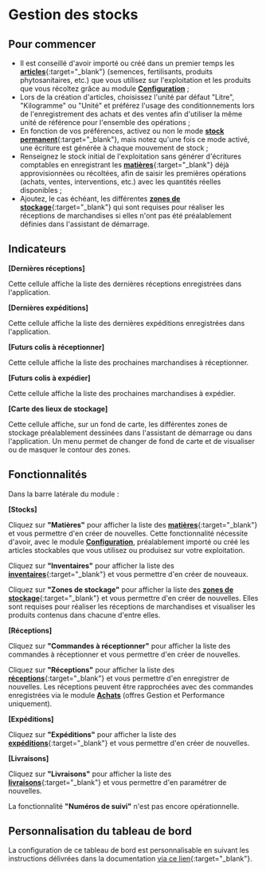 # Gestion des stocks

## Pour commencer 

* Il est conseillé d'avoir importé ou créé dans un premier temps les [**articles**](https://doc.ekylibre.com/fr/chapitre8/#nelle-variante){:target="_blank"} (semences, fertilisants, produits phytosanitaires, etc.) que vous utilisez sur l'exploitation et les produits que vous récoltez grâce au module [**Configuration**](/backend/dashboards/settings)&nbsp;;
* Lors de la création d'articles, choisissez l'unité par défaut "Litre", "Kilogramme" ou "Unité" et préférez l'usage des conditionnements lors de l'enregistrement des achats et des ventes afin d'utiliser la même unité de référence pour l'ensemble des opérations&nbsp;;
* En fonction de vos préférences, activez ou non le mode [**stock permanent**](https://doc.ekylibre.com/fr/chapitre5/#societe){:target="_blank"}, mais notez qu'une fois ce mode activé, une écriture est générée à chaque mouvement de stock&nbsp;;
* Renseignez le stock initial de l'exploitation sans générer d'écritures comptables en enregistrant les [**matières**](https://doc.ekylibre.com/fr/chapitre8/#nelle-matiere){:target="_blank"} déjà approvisionnées ou récoltées, afin de saisir les premières opérations (achats, ventes, interventions, etc.) avec les quantités réelles disponibles&nbsp;;
* Ajoutez, le cas échéant, les différentes [**zones de stockage**](https://doc.ekylibre.com/fr/chapitre6/#stockage){:target="_blank"} qui sont requises pour réaliser les réceptions de marchandises si elles n'ont pas été préalablement définies dans l'assistant de démarrage.

## Indicateurs

**[Dernières réceptions]**

Cette cellule affiche la liste des dernières réceptions enregistrées dans l'application.

**[Dernières expéditions]**

Cette cellule affiche la liste des dernières expéditions enregistrées dans l'application.
 
**[Futurs colis à réceptionner]**

Cette cellule affiche la liste des prochaines marchandises à réceptionner.

**[Futurs colis à expédier]**

Cette cellule affiche la liste des prochaines marchandises à expédier.

**[Carte des lieux de stockage]**

Cette cellule affiche, sur un fond de carte, les différentes zones de stockage préalablement dessinées dans l'assistant de démarrage ou dans l'application. Un menu permet de changer de fond de carte et de visualiser ou de masquer le contour des zones.

## Fonctionnalités

Dans la barre latérale du module&nbsp;:

**[Stocks]**

Cliquez sur **"Matières"** pour afficher la liste des [**matières**](https://doc.ekylibre.com/fr/chapitre8/#nelle-matiere){:target="_blank"} et vous permettre d'en créer de nouvelles. Cette fonctionnalité nécessite d'avoir, avec le module [**Configuration**](/backend/dashboards/settings), préalablement importé ou créé les articles stockables que vous utilisez ou produisez sur votre exploitation.

Cliquez sur **"Inventaires"** pour afficher la liste des [**inventaires**](https://doc.ekylibre.com/fr/chapitre8/#nel-inventaire){:target="_blank"} et vous permettre d'en créer de nouveaux.

Cliquez sur **"Zones de stockage"** pour afficher la liste des [**zones de stockage**](https://doc.ekylibre.com/fr/chapitre6/#stockage){:target="_blank"} et vous permettre d'en créer de nouvelles. Elles sont requises pour réaliser les réceptions de marchandises et visualiser les produits contenus dans chacune d'entre elles.

**[Réceptions]**

Cliquez sur **"Commandes à réceptionner"** pour afficher la liste des commandes à réceptionner et vous permettre d'en créer de nouvelles.

Cliquez sur **"Réceptions"** pour afficher la liste des [**réceptions**](https://doc.ekylibre.com/fr/chapitre8/#recept-stocks){:target="_blank"} et vous permettre d'en enregistrer de nouvelles. Les réceptions peuvent être rapprochées avec des commandes enregistrées via le module [**Achats**](/backend/dashboards/purchases) (offres Gestion et Performance uniquement).

**[Expéditions]**

Cliquez sur **"Expéditions"** pour afficher la liste des [**expéditions**](https://doc.ekylibre.com/fr/chapitre8/#nelle-expedition){:target="_blank"} et vous permettre d'en créer de nouvelles.

**[Livraisons]**

Cliquez sur **"Livraisons"** pour afficher la liste des [**livraisons**](https://doc.ekylibre.com/fr/chapitre8/#livraison){:target="_blank"} et vous permettre d'en paramétrer de nouvelles.

La fonctionnalité **"Numéros de suivi"** n'est pas encore opérationnelle.

## Personnalisation du tableau de bord 

La configuration de ce tableau de bord est personnalisable en suivant les instructions délivrées dans la documentation [via ce lien](https://doc.ekylibre.com/fr/chapitre4/#perso){:target="_blank"}.

